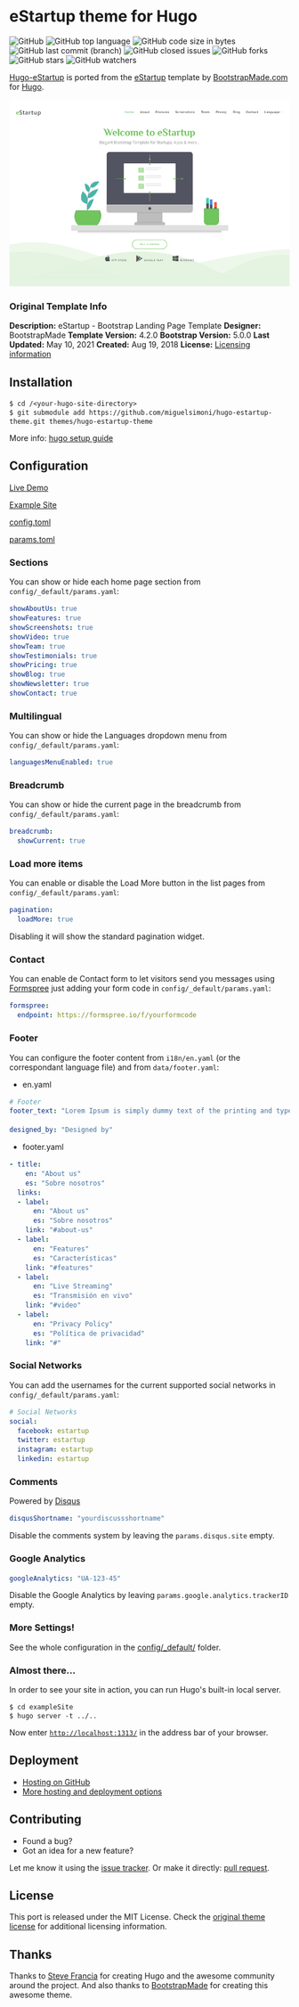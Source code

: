 # eStartup theme for Hugo

![GitHub](https://img.shields.io/github/license/miguelsimoni/hugo-estartup-theme.svg?style=flat-square)
![GitHub top language](https://img.shields.io/github/languages/top/miguelsimoni/hugo-estartup-theme.svg?style=flat-square)
![GitHub code size in bytes](https://img.shields.io/github/languages/code-size/miguelsimoni/hugo-estartup-theme.svg?style=flat-square)
![GitHub last commit (branch)](https://img.shields.io/github/last-commit/miguelsimoni/hugo-estartup-theme/main.svg?style=flat-square)
![GitHub closed issues](https://img.shields.io/github/issues-closed/miguelsimoni/hugo-estartup-theme.svg?style=flat-square)
![GitHub forks](https://img.shields.io/github/forks/miguelsimoni/hugo-estartup-theme.svg?style=flat-square)
![GitHub stars](https://img.shields.io/github/stars/miguelsimoni/hugo-estartup-theme.svg?style=flat-square)
![GitHub watchers](https://img.shields.io/github/watchers/miguelsimoni/hugo-estartup-theme.svg?style=flat-square)

[Hugo-eStartup](https://miguelsimoni.github.io/hugo-estartup-site/) is ported from the [eStartup](https://bootstrapmade.com/estartup-bootstrap-landing-page-template/) template by [BootstrapMade.com](https://bootstrapmade.com/) for [Hugo](https://gohugo.io/).

![screenshot](https://raw.githubusercontent.com/miguelsimoni/hugo-estartup-theme/main/images/tn.png)

### Original Template Info

**Description:** eStartup - Bootstrap Landing Page Template
**Designer:** BootstrapMade
**Template Version:** 4.2.0
**Bootstrap Version:** 5.0.0
**Last Updated:** May 10, 2021
**Created:** Aug 19, 2018
**License:** [Licensing information](https://bootstrapmade.com/license/)

## Installation

```
$ cd /<your-hugo-site-directory>
$ git submodule add https://github.com/miguelsimoni/hugo-estartup-theme.git themes/hugo-estartup-theme
```

More info: [hugo setup guide](https://gohugo.io/overview/installing/)

## Configuration

[Live Demo](https://miguelsimoni.github.io/hugo-estartup-site/)

[Example Site](https://github.com/miguelsimoni/hugo-estartup-theme/tree/main/exampleSite)

[config.toml](https://github.com/miguelsimoni/hugo-estartup-theme/blob/main/exampleSite/config/_default/config.yaml)

[params.toml](https://github.com/miguelsimoni/hugo-estartup-theme/blob/main/exampleSite/config/_default/params.yaml)

### Sections

You can show or hide each home page section from `config/_default/params.yaml`:

```yaml
showAboutUs: true
showFeatures: true
showScreenshots: true
showVideo: true
showTeam: true
showTestimonials: true
showPricing: true
showBlog: true
showNewsletter: true
showContact: true
```

### Multilingual

You can show or hide the Languages dropdown menu from `config/_default/params.yaml`:

```yaml
languagesMenuEnabled: true
```

### Breadcrumb

You can show or hide the current page in the breadcrumb from `config/_default/params.yaml`:

```yaml
breadcrumb:
  showCurrent: true
```

### Load more items

You can enable or disable the Load More button in the list pages from `config/_default/params.yaml`:

```yaml
pagination:
  loadMore: true
```

Disabling it will show the standard pagination widget.

### Contact

You can enable de Contact form to let visitors send you messages using [Formspree](https://formspree.io/) just adding your form code in `config/_default/params.yaml`:

```yaml
formspree:
  endpoint: https://formspree.io/f/yourformcode
```

### Footer

You can configure the footer content from `i18n/en.yaml` (or the correspondant language file) and from `data/footer.yaml`:

- en.yaml

```yaml
# Footer
footer_text: "Lorem Ipsum is simply dummy text of the printing and typesetting industry. Lorem Ipsum has been the industry's standard dummy text ever since the 1500s."

designed_by: "Designed by"
```
- footer.yaml

```yaml
- title:
    en: "About us"
    es: "Sobre nosotros"
  links:
  - label:
      en: "About us"
      es: "Sobre nosotros"
    link: "#about-us"
  - label:
      en: "Features"
      es: "Características"
    link: "#features"
  - label:
      en: "Live Streaming"
      es: "Transmisión en vivo"
    link: "#video"
  - label:
      en: "Privacy Policy"
      es: "Política de privacidad"
    link: "#"
```

### Social Networks

You can add the usernames for the current supported social networks in `config/_default/params.yaml`:

```yaml
# Social Networks
social:
  facebook: estartup
  twitter: estartup
  instagram: estartup
  linkedin: estartup
```

### Comments

Powered by [Disqus](https://disqus.com)

```yaml
disqusShortname: "yourdiscussshortname"
```

Disable the comments system by leaving the `params.disqus.site` empty.

### Google Analytics

```yaml
googleAnalytics: "UA-123-45"
```

Disable the Google Analytics by leaving `params.google.analytics.trackerID` empty.

### More Settings!

See the whole configuration in the [config/_default/](https://github.com/miguelsimoni/hugo-estartup-theme/blob/main/exampleSite/config/_default/) folder.

### Almost there...

In order to see your site in action, you can run Hugo's built-in local server.

```
$ cd exampleSite
$ hugo server -t ../..
```

Now enter [`http://localhost:1313/`](http://localhost:1313/) in the address bar of your browser.

## Deployment

- [Hosting on GitHub](https://gohugo.io/hosting-and-deployment/hosting-on-github/)
- [More hosting and deployment options](https://gohugo.io/hosting-and-deployment/)

## Contributing

- Found a bug?
- Got an idea for a new feature?

Let me know it using the [issue tracker](https://github.com/miguelsimoni/hugo-estartup-theme/issues).
Or make it directly: [pull request](https://github.com/miguelsimoni/hugo-estartup-theme/pulls).

## License

This port is released under the MIT License. Check the [original theme license](https://bootstrapmade.com/license/) for additional licensing information.

## Thanks

Thanks to [Steve Francia](https://github.com/spf13) for creating Hugo and the awesome community around the project. And also thanks to [BootstrapMade](https://bootstrapmade.com/) for creating this awesome theme.
